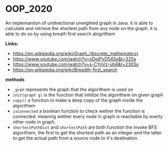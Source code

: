 # OOP_2020
An implemantion of undirectional unwighted graph in Java. it is able to calculate and retrieve the shortest path from any node on the graph.
it is able to do so by using breath first search alogrithem

**Links:**
* https://en.wikipedia.org/wiki/Graph_(discrete_mathematics)
* https://www.youtube.com/watch?v=oDqjPvD54Ss&t=325s
* https://www.youtube.com/watch?v=s-CYnVz-uh4&t=2305s
* https://en.wikipedia.org/wiki/Breadth-first_search

**methods**

* `_grph` represents the graph that the algorithem is used on
* `init(graph g)` is the function that initilize the algorithem on given graph
* `copy()` a function to make a deep copy of the graph inside the algorithem
* `isConnected` a boolean function to check wether the function is connected. meaning wether every node in graph is reachable by everty other node in graph.
* `shortestPathDist` and `shortestPath` are both function the invoke BFS algorithem, the first to get the shortest path as an integer and the latter to get the actual path from a source node to it's destination.
